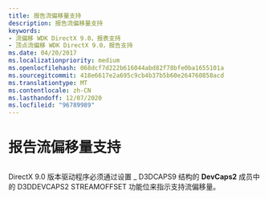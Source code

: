 ```yaml
---
title: 报告流偏移量支持
description: 报告流偏移量支持
keywords:
- 流偏移 WDK DirectX 9.0，报表支持
- 顶点流偏移 WDK DirectX 9.0，报告支持
ms.date: 04/20/2017
ms.localizationpriority: medium
ms.openlocfilehash: 068dcf7d222b616044abd82f78bfe0ba1655101a
ms.sourcegitcommit: 418e6617e2a695c9cb4b37b5b60e264760858acd
ms.translationtype: MT
ms.contentlocale: zh-CN
ms.lasthandoff: 12/07/2020
ms.locfileid: "96789989"
---
```

# <a name="reporting-support-for-stream-offsets"></a>报告流偏移量支持


## <span id="ddk_reporting_support_for_stream_offsets_gg"></span><span id="DDK_REPORTING_SUPPORT_FOR_STREAM_OFFSETS_GG"></span>


DirectX 9.0 版本驱动程序必须通过设置 \_ D3DCAPS9 结构的 **DevCaps2** 成员中的 D3DDEVCAPS2 STREAMOFFSET 功能位来指示支持流偏移量。

 

 





